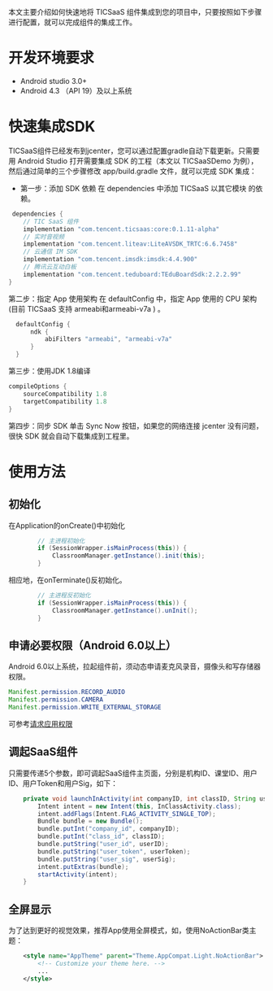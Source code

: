 本文主要介绍如何快速地将 TICSaaS 组件集成到您的项目中，只要按照如下步骤进行配置，就可以完成组件的集成工作。

# 开发环境要求
* Android studio 3.0+
* Android 4.3 （API 19）及以上系统

# 快速集成SDK
TICSaaS组件已经发布到jcenter，您可以通过配置gradle自动下载更新。只需要用 Android Studio 打开需要集成 SDK 的工程（本文以 TICSaaSDemo 为例），然后通过简单的三个步骤修改 app/build.gradle 文件，就可以完成 SDK 集成：

* 第一步：添加 SDK 依赖
在 dependencies 中添加  TICSaaS 以其它模块 的依赖。

```groovy
 dependencies {
    // TIC SaaS 组件
    implementation "com.tencent.ticsaas:core:0.1.11-alpha"
    // 实时音视频
    implementation "com.tencent.liteav:LiteAVSDK_TRTC:6.6.7458"
    // 云通信 IM SDK
    implementation "com.tencent.imsdk:imsdk:4.4.900"
    // 腾讯云互动白板
    implementation "com.tencent.teduboard:TEduBoardSdk:2.2.2.99"
}
```

第二步：指定 App 使用架构
在 defaultConfig 中，指定 App 使用的 CPU 架构(目前 TICSaaS  支持 armeabi和armeabi-v7a ) 。

```groovy
  defaultConfig {
      ndk {
          abiFilters "armeabi", "armeabi-v7a"
      }
  }
```
第三步：使用JDK 1.8编译

```groovy
compileOptions {
    sourceCompatibility 1.8
    targetCompatibility 1.8
}
```

第四步：同步 SDK
单击 Sync Now 按钮，如果您的网络连接 jcenter 没有问题，很快 SDK 就会自动下载集成到工程里。

# 使用方法
## 初始化
在Application的onCreate()中初始化
```java
        // 主进程初始化
        if (SessionWrapper.isMainProcess(this)) {
            ClassroomManager.getInstance().init(this);
        }
```

相应地，在onTerminate()反初始化。
```java
        // 主进程反初始化
        if (SessionWrapper.isMainProcess(this)) {
            ClassroomManager.getInstance().unInit();
        }
```

## 申请必要权限（Android 6.0以上）
Android 6.0以上系统，拉起组件前，须动态申请麦克风录音，摄像头和写存储器权限。
```java
Manifest.permission.RECORD_AUDIO
Manifest.permission.CAMERA
Manifest.permission.WRITE_EXTERNAL_STORAGE
```
可参考[请求应用权限](https://developer.android.com/training/permissions/requesting?hl=zh-cn)
## 调起SaaS组件
只需要传递5个参数，即可调起SaaS组件主页面，分别是机构ID、课堂ID、用户ID、用户Token和用户Sig，如下：
```java
    private void launchInActivity(int companyID, int classID, String userID, String userToken, String userSig) {
        Intent intent = new Intent(this, InClassActivity.class);
        intent.addFlags(Intent.FLAG_ACTIVITY_SINGLE_TOP);
        Bundle bundle = new Bundle();
        bundle.putInt("company_id", companyID);
        bundle.putInt("class_id", classID);
        bundle.putString("user_id", userID);
        bundle.putString("user_token", userToken);
        bundle.putString("user_sig", userSig);
        intent.putExtras(bundle);
        startActivity(intent);
    }
```

## 全屏显示
为了达到更好的视觉效果，推荐App使用全屏模式，如，使用NoActionBar类主题：
```xml
    <style name="AppTheme" parent="Theme.AppCompat.Light.NoActionBar">
        <!-- Customize your theme here. -->
        ...
    </style>
```